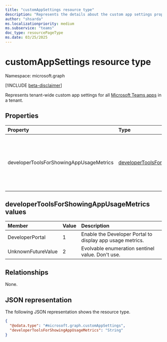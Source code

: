 ```yaml
---
title: "customAppSettings resource type"
description: "Represents the details about the custom app settings properties of a Teams App."
author: "shsarda"
ms.localizationpriority: medium
ms.subservice: "teams"
doc_type: resourcePageType
ms.date: 03/25/2025
---
```


# customAppSettings resource type

Namespace: microsoft.graph

[!INCLUDE [beta-disclaimer](../../includes/beta-disclaimer.md)]

Represents tenant-wide custom app settings for all [Microsoft Teams apps](teamsapp.md) in a tenant.

## Properties
|Property|Type|Description|
|:---|:---|:---|
|developerToolsForShowingAppUsageMetrics|[developerToolsForShowingAppUsageMetrics](../resources/customAppSettings.md#developertoolsforshowingappusagemetrics-values)|A comma-separated list of developer tools that are allowed to display app usage metrics. At present, only `developerPortal` is supported.|


## developerToolsForShowingAppUsageMetrics values

| Member | Value| Description |
|:---------------|:--------|:----------|
|DeveloperPortal|1|Enable the Developer Portal to display app usage metrics.|
|UnknownFutureValue|2|Evolvable enumeration sentinel value. Don't use.|


## Relationships
None.

## JSON representation
The following JSON representation shows the resource type.
<!-- {
  "blockType": "resource",
  "@odata.type": "#microsoft.graph.customAppSettings"
}
-->
``` json
{
  "@odata.type": "#microsoft.graph.customAppSettings",
  "developerToolsForShowingAppUsageMetrics": "String"
}
```
